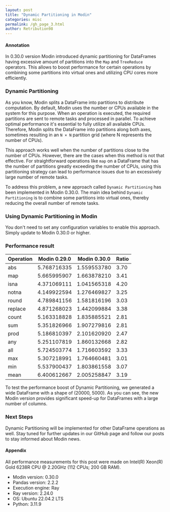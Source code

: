 ```yaml
---
layout: post
title: "Dynamic Partitioning in Modin"
categories: misc
permalink: /gh_page_3.html
author: Retribution98
---
```


#### Annotation

In 0.30.0 version Modin introduced dynamic partitioning for DataFrames
having excessive amount of partitions into the `Map` and `TreeReduce` operators.
This allows to boost performance for certain operations by combining some partitions
into virtual ones and utilizing CPU cores more efficiently.

### Dynamic Partitioning

As you know, Modin splits a DataFrame into partitions to distribute computation.
By default, Modin uses the number or CPUs available in the system for this purpose.
When an operation is executed, the required partitions are sent to remote tasks and processed in parallel.
To achieve optimal performance it's essential to fully utilize all available CPUs.
Therefore, Modin splits the DataFrame into partitions along both axes,
sometimes resulting in an `N × N` partition grid (where N represents the number of CPUs).

This approach works well when the number of partitions close to the number of CPUs.
However, there are the cases when this method is not that effective. For straightforward operations like `map`
on a DataFrame that has the number of partitions greatly exceeding the number of CPUs,
using this partitioning strategy can lead to performance issues due to an excessively large number of remote tasks.

To address this problem, a new approach called `Dynamic Partitioning` has been implemented in Modin 0.30.0.
The main idea behind `Dynamic Partitioning` is to combine some partitions into virtual ones, thereby reducing the overall number of remote tasks.

### Using Dynamic Partitioning in Modin

You don't need to set any configuration variables to enable this approach.
Simply update to Modin 0.30.0 or higher.

### Performance result

| Operation | Modin 0.29.0 | Modin 0.30.0 | Ratio |
| --------- | ------------ | ------------ | ----- |     
| abs       | 5.768716335  | 1.559553780  | 3.70  |
| map       | 5.665995907  | 1.663878210  | 3.41  |
| isna      | 4.371069111  | 1.041565318  | 4.20  |
| notna     | 4.149922594  | 1.276469827  | 3.25  |
| round     | 4.789841156  | 1.581816196  | 3.03  |
| replace   | 4.871268023  | 1.442099884  | 3.38  |
| count     | 5.163318828  | 1.835885521  | 2.81  |
| sum       | 5.351826966  | 1.907279816  | 2.81  |
| prod      | 5.186810397  | 2.101620920  | 2.47  |
| any       | 5.251107819  | 1.860132668  | 2.82  |
| all       | 5.724503774  | 1.716603592  | 3.33  |
| max       | 5.307218991  | 1.764660481  | 3.01  |
| min       | 5.537900437  | 1.803861558  | 3.07  |
| mean      | 6.400612667  | 2.005258847  | 3.19  |

To test the performance boost of Dynamic Partitioning, we generated a wide DataFrame with a shape of (20000, 5000).
As you can see, the new Modin version provides significant speed-up for DataFrames with a large number of columns.

### Next Steps

Dynamic Partitioning will be implemented for other DataFrame operations as well. Stay tuned for further updates in 
our GitHub page and follow our posts to stay informed about Modin news.

#### Appendix

All performance measurements for this post were made on Intel(R) Xeon(R) Gold 6238R CPU @ 2.20GHz (112 CPUs; 200 GB RAM).

- Modin version: 0.30.0
- Pandas version: 2.2.2
- Execution engine: Ray
- Ray version: 2.24.0
- OS: Ubuntu 22.04.2 LTS
- Python: 3.11.9
